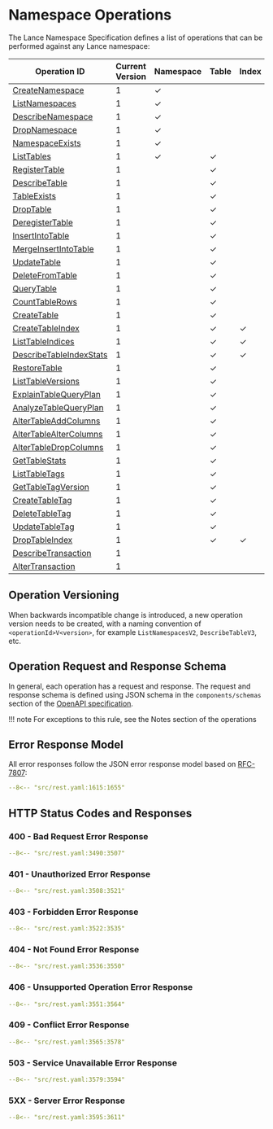 # Namespace Operations

The Lance Namespace Specification defines a list of operations that can be performed against any Lance namespace:

| Operation ID                                             | Current Version | Namespace | Table | Index | Metadata | Data | Transaction |
|----------------------------------------------------------|-----------------|-----------|-------|-------|----------|------|-------------|
| [CreateNamespace](create-namespace.md)                   | 1               | ✓         |       |       | ✓        |      |             |
| [ListNamespaces](list-namespaces.md)                     | 1               | ✓         |       |       | ✓        |      |             |
| [DescribeNamespace](describe-namespace.md)               | 1               | ✓         |       |       | ✓        |      |             |
| [DropNamespace](drop-namespace.md)                       | 1               | ✓         |       |       | ✓        |      |             |
| [NamespaceExists](namespace-exists.md)                   | 1               | ✓         |       |       | ✓        |      |             |
| [ListTables](list-tables.md)                             | 1               | ✓         | ✓     |       | ✓        |      |             |
| [RegisterTable](register-table.md)                       | 1               |           | ✓     |       | ✓        |      |             |
| [DescribeTable](describe-table.md)                       | 1               |           | ✓     |       | ✓        |      |             |
| [TableExists](table-exists.md)                           | 1               |           | ✓     |       | ✓        |      |             |
| [DropTable](drop-table.md)                               | 1               |           | ✓     |       | ✓        |      |             |
| [DeregisterTable](deregister-table.md)                   | 1               |           | ✓     |       | ✓        |      |             |
| [InsertIntoTable](insert-into-table.md)                  | 1               |           | ✓     |       |          | ✓    |             |
| [MergeInsertIntoTable](merge-insert-into-table.md)       | 1               |           | ✓     |       |          | ✓    |             |
| [UpdateTable](update-table.md)                           | 1               |           | ✓     |       |          | ✓    |             |
| [DeleteFromTable](delete-from-table.md)                  | 1               |           | ✓     |       |          | ✓    |             |
| [QueryTable](query-table.md)                             | 1               |           | ✓     |       |          | ✓    |             |
| [CountTableRows](count-table-rows.md)                    | 1               |           | ✓     |       |          | ✓    |             |
| [CreateTable](create-table.md)                           | 1               |           | ✓     |       |          | ✓    |             |
| [CreateTableIndex](create-table-index.md)                | 1               |           | ✓     | ✓     | ✓        |      |             |
| [ListTableIndices](list-table-indices.md)                | 1               |           | ✓     | ✓     | ✓        |      |             |
| [DescribeTableIndexStats](describe-table-index-stats.md) | 1               |           | ✓     | ✓     | ✓        |      |             |
| [RestoreTable](restore-table.md)                         | 1               |           | ✓     |       | ✓        |      |             |
| [ListTableVersions](list-table-versions.md)              | 1               |           | ✓     |       | ✓        |      |             |
| [ExplainTableQueryPlan](explain-table-query-plan.md)     | 1               |           | ✓     |       |          | ✓    |             |
| [AnalyzeTableQueryPlan](analyze-table-query-plan.md)     | 1               |           | ✓     |       |          | ✓    |             |
| [AlterTableAddColumns](alter-table-add-columns.md)       | 1               |           | ✓     |       |          | ✓    |             |
| [AlterTableAlterColumns](alter-table-alter-columns.md)   | 1               |           | ✓     |       | ✓        |      |             |
| [AlterTableDropColumns](alter-table-drop-columns.md)     | 1               |           | ✓     |       | ✓        |      |             |
| [GetTableStats](get-table-stats.md)                      | 1               |           | ✓     |       | ✓        |      |             |
| [ListTableTags](list-table-tags.md)                      | 1               |           | ✓     |       | ✓        |      |             |
| [GetTableTagVersion](get-table-tag-version.md)           | 1               |           | ✓     |       | ✓        |      |             |
| [CreateTableTag](create-table-tag.md)                    | 1               |           | ✓     |       | ✓        |      |             |
| [DeleteTableTag](delete-table-tag.md)                    | 1               |           | ✓     |       | ✓        |      |             |
| [UpdateTableTag](update-table-tag.md)                    | 1               |           | ✓     |       | ✓        |      |             |
| [DropTableIndex](drop-table-index.md)                    | 1               |           | ✓     | ✓     | ✓        |      |             |
| [DescribeTransaction](describe-transaction.md)           | 1               |           |       |       | ✓        |      | ✓           |
| [AlterTransaction](alter-transaction.md)                 | 1               |           |       |       | ✓        |      | ✓           |

## Operation Versioning

When backwards incompatible change is introduced,
a new operation version needs to be created, with a naming convention of `<operationId>V<version>`,
for example `ListNamespacesV2`, `DescribeTableV3`, etc.

## Operation Request and Response Schema

In general, each operation has a request and response.
The request and response schema is defined using JSON schema in the 
`components/schemas` section of the [OpenAPI specification](https://editor-next.swagger.io/?url=https://raw.githubusercontent.com/lancedb/lance-namespace/refs/heads/main/docs/src/rest.yaml).

!!! note
    For exceptions to this rule, see the Notes section of the operations

## Error Response Model

All error responses follow the JSON error response model based on [RFC-7807](https://datatracker.ietf.org/doc/html/rfc7807):

```yaml
--8<-- "src/rest.yaml:1615:1655"
```

## HTTP Status Codes and Responses

### 400 - Bad Request Error Response

```yaml
--8<-- "src/rest.yaml:3490:3507"
```

### 401 - Unauthorized Error Response

```yaml
--8<-- "src/rest.yaml:3508:3521"
```

### 403 - Forbidden Error Response

```yaml
--8<-- "src/rest.yaml:3522:3535"
```

### 404 - Not Found Error Response

```yaml
--8<-- "src/rest.yaml:3536:3550"
```

### 406 - Unsupported Operation Error Response

```yaml
--8<-- "src/rest.yaml:3551:3564"
```

### 409 - Conflict Error Response

```yaml
--8<-- "src/rest.yaml:3565:3578"
```

### 503 - Service Unavailable Error Response

```yaml
--8<-- "src/rest.yaml:3579:3594"
```

### 5XX - Server Error Response

```yaml
--8<-- "src/rest.yaml:3595:3611"
```